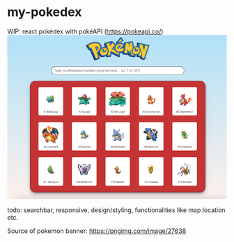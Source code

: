 # my-pokedex

WIP: react pokédex with pokéAPI (https://pokeapi.co/)
![My Image](public/assets/preview.png)

todo: searchbar, responsive, design/styling, functionalities like map location etc.

Source of pokemon banner: 
https://pngimg.com/image/27638

